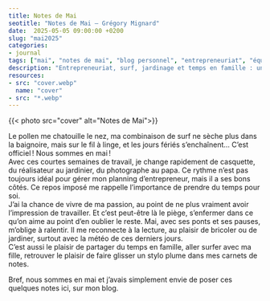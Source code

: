 ```yaml
---
title: Notes de Mai
seotitle: "Notes de Mai — Grégory Mignard"
date:  2025-05-05 09:00:00 +0200
slug: "mai2025"
categories:
- journal
tags: ["mai", "notes de mai", "blog personnel", "entrepreneuriat", "équilibre vie pro vie perso", "temps pour soi", "lecture", "jardinage", "bricolage", "surf", "famille", "stylo plume", "déconnexion", "jours fériés", "slow life"]
description: "Entrepreneuriat, surf, jardinage et temps en famille : un regard personnel sur le mois de mai et l’art de ralentir pour mieux vivre."
resources:
- src: "cover.webp"
  name: "cover"
- src: "*.webp"
---
```


{{< photo src="cover" alt="Notes de Mai">}}

Le pollen me chatouille le nez, ma combinaison de surf ne sèche plus dans la baignoire, mais sur le fil à linge, et les jours fériés s’enchaînent… C’est officiel ! Nous sommes en mai !  
Avec ces courtes semaines de travail, je change rapidement de casquette, du réalisateur au jardinier, du photographe au papa. Ce rythme n’est pas toujours idéal pour gérer mon planning d’entrepreneur, mais il a ses bons côtés. Ce repos imposé me rappelle l’importance de prendre du temps pour soi.  
J’ai la chance de vivre de ma passion, au point de ne plus vraiment avoir l’impression de travailler. Et c’est peut-être là le piège, s’enfermer dans ce qu’on aime au point d’en oublier le reste. Mai, avec ses ponts et ses pauses, m’oblige à ralentir. Il me reconnecte à la lecture, au plaisir de bricoler ou de jardiner, surtout avec la météo de ces derniers jours.  
C’est aussi le plaisir de partager du temps en famille, aller surfer avec ma fille, retrouver le plaisir de faire glisser un stylo plume dans mes carnets de notes.

Bref, nous sommes en mai et j’avais simplement envie de poser ces quelques notes ici, sur mon blog.